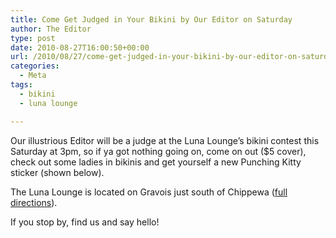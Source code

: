 ```yaml
---
title: Come Get Judged in Your Bikini by Our Editor on Saturday
author: The Editor
type: post
date: 2010-08-27T16:00:50+00:00
url: /2010/08/27/come-get-judged-in-your-bikini-by-our-editor-on-saturday/
categories:
  - Meta
tags:
  - bikini
  - luna lounge

---
```

Our illustrious Editor will be a judge at the Luna Lounge&#8217;s bikini contest this Saturday at 3pm, so if ya got nothing going on, come on out ($5 cover), check out some ladies in bikinis and get yourself a new Punching Kitty sticker (shown below).

The Luna Lounge is located on Gravois just south of Chippewa (<a href="http://maps.google.com/maps/place?um=1&ie=UTF-8&q=the+luna+lounge+st.+louis&fb=1&gl=us&hq=the+luna+lounge&hnear=St+Louis,+MO&cid=12804868405847590213" target="_blank">full directions</a>).

If you stop by, find us and say hello!

<p style="text-align: center;">
  <a href="http://media.punchingkitty.com/wordpress/2010/08/m5ty.jpeg"><img class="aligncenter size-full wp-image-6497" title="m5ty" src="http://media.punchingkitty.com/wordpress/2010/08/m5ty.jpeg?filter=resize&w=450" alt="" /></a>
</p>